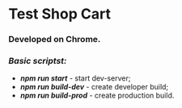 # Test Shop Cart

### Developed on Chrome.

### _Basic scriptst:_
- ***npm run start*** - start dev-server;
- ***npm run build-dev*** - create developer build;
- ***npm run build-prod*** - create production build.
